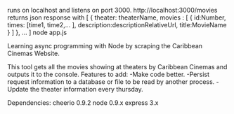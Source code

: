 runs on localhost and listens on port 3000.
http://localhost:3000/movies returns json response with
[
	{
	theater: theaterName,
	movies : [
			{
				id:Number,
				times: [time1, time2,... ],
				description:descriptionRelativeUrl,
				title:MovieName
			}
		 ]
	},
	...
]
node app.js

Learning async programming with Node by scraping the Caribbean Cinemas Website.

This tool gets all the movies showing at theaters by Caribbean Cinemas and outputs it to the console.
Features to add:
-Make code better.
-Persist request information to a database or file to be read by another process.
-Update the theater information every thursday.


Dependencies:
	cheerio 0.9.2
	node 0.9.x 
	express 3.x
